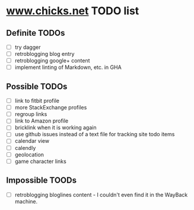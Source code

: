 # www.chicks.net TODO list

## Definite TODOs
- [ ] try dagger
- [ ] retroblogging blog entry
- [ ] retroblogging google+ content
- [ ] implement linting of Markdown, etc. in GHA

## Possible TODOs
- [ ] link to fitbit profile
- [ ] more StackExchange profiles
- [ ] regroup links
- [ ] link to Amazon profile
- [ ] bricklink when it is working again
- [ ] use github issues instead of a text file for tracking site todo items
- [ ] calendar view
- [ ] calendly
- [ ] geolocation
- [ ] game character links

## Impossible TOODs
- [ ] retroblogging bloglines content - I couldn't even find it in the WayBack machine.

